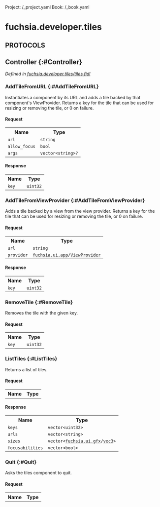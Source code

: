 Project: /_project.yaml
Book: /_book.yaml

# fuchsia.developer.tiles


## **PROTOCOLS**

## Controller {:#Controller}
*Defined in [fuchsia.developer.tiles/tiles.fidl](https://fuchsia.googlesource.com/fuchsia/+/master/sdk/fidl/fuchsia.developer.tiles/tiles.fidl#11)*


### AddTileFromURL {:#AddTileFromURL}

 Instantiates a component by its URL and adds a tile backed by that component's ViewProvider.
 Returns a key for the tile that can be used for resizing or removing the tile, or 0 on failure.

#### Request
<table>
    <tr><th>Name</th><th>Type</th></tr>
    <tr>
            <td><code>url</code></td>
            <td>
                <code>string</code>
            </td>
        </tr><tr>
            <td><code>allow_focus</code></td>
            <td>
                <code>bool</code>
            </td>
        </tr><tr>
            <td><code>args</code></td>
            <td>
                <code>vector&lt;string&gt;?</code>
            </td>
        </tr></table>


#### Response
<table>
    <tr><th>Name</th><th>Type</th></tr>
    <tr>
            <td><code>key</code></td>
            <td>
                <code>uint32</code>
            </td>
        </tr></table>

### AddTileFromViewProvider {:#AddTileFromViewProvider}

 Adds a tile backed by a view from the view provider.
 Returns a key for the tile that can be used for resizing or removing the tile, or 0 on failure.

#### Request
<table>
    <tr><th>Name</th><th>Type</th></tr>
    <tr>
            <td><code>url</code></td>
            <td>
                <code>string</code>
            </td>
        </tr><tr>
            <td><code>provider</code></td>
            <td>
                <code><a class='link' href='../fuchsia.ui.app/index.html'>fuchsia.ui.app</a>/<a class='link' href='../fuchsia.ui.app/index.html#ViewProvider'>ViewProvider</a></code>
            </td>
        </tr></table>


#### Response
<table>
    <tr><th>Name</th><th>Type</th></tr>
    <tr>
            <td><code>key</code></td>
            <td>
                <code>uint32</code>
            </td>
        </tr></table>

### RemoveTile {:#RemoveTile}

 Removes the tile with the given key.

#### Request
<table>
    <tr><th>Name</th><th>Type</th></tr>
    <tr>
            <td><code>key</code></td>
            <td>
                <code>uint32</code>
            </td>
        </tr></table>



### ListTiles {:#ListTiles}

 Returns a list of tiles.

#### Request
<table>
    <tr><th>Name</th><th>Type</th></tr>
    </table>


#### Response
<table>
    <tr><th>Name</th><th>Type</th></tr>
    <tr>
            <td><code>keys</code></td>
            <td>
                <code>vector&lt;uint32&gt;</code>
            </td>
        </tr><tr>
            <td><code>urls</code></td>
            <td>
                <code>vector&lt;string&gt;</code>
            </td>
        </tr><tr>
            <td><code>sizes</code></td>
            <td>
                <code>vector&lt;<a class='link' href='../fuchsia.ui.gfx/index.html'>fuchsia.ui.gfx</a>/<a class='link' href='../fuchsia.ui.gfx/index.html#vec3'>vec3</a>&gt;</code>
            </td>
        </tr><tr>
            <td><code>focusabilities</code></td>
            <td>
                <code>vector&lt;bool&gt;</code>
            </td>
        </tr></table>

### Quit {:#Quit}

 Asks the tiles component to quit.

#### Request
<table>
    <tr><th>Name</th><th>Type</th></tr>
    </table>

















